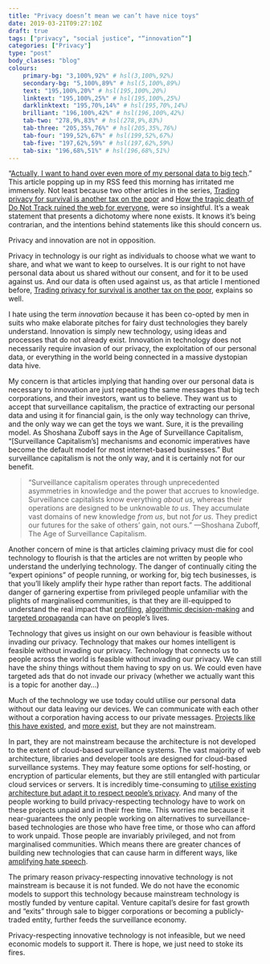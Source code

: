 ```yaml
---
title: "Privacy doesn’t mean we can’t have nice toys"
date: 2019-03-21T09:27:10Z
draft: true
tags: ["privacy", "social justice", "“innovation”"]
categories: ["Privacy"]
type: "post"
body_classes: "blog"
colours:
    primary-bg: "3,100%,92%" # hsl(3,100%,92%)
    secondary-bg: "5,100%,89%" # hsl(5,100%,89%)
    text: "195,100%,20%" # hsl(195,100%,20%)
    linktext: "195,100%,25%" # hsl(195,100%,25%)
    darklinktext: "195,70%,14%" # hsl(195,70%,14%)
    brilliant: "196,100%,42%" # hsl(196,100%,42%)
    tab-two: "278,9%,83%" # hsl(278,9%,83%)
    tab-three: "205,35%,76%" # hsl(205,35%,76%)
    tab-four: "199,52%,67%" # hsl(199,52%,67%)
    tab-five: "197,62%,59%" # hsl(197,62%,59%)
    tab-six: "196,68%,51%" # hsl(196,68%,51%)
---
```


“[Actually, I want to hand over even more of my personal data to big tech](https://www.fastcompany.com/90315789/actually-i-want-to-hand-over-even-more-of-my-data-to-big-tech).” This article popping up in my RSS feed this morning has irritated me immensely. Not least because two other articles in the series, [Trading privacy for survival is another tax on the poor](https://www.fastcompany.com/90317495/another-tax-on-the-poor-surrendering-privacy-for-survival) and [How the tragic death of Do Not Track ruined the web for everyone](https://www.fastcompany.com/90308068/how-the-tragic-death-of-do-not-track-ruined-the-web-for-everyone), were so insightful. It’s a weak statement that presents a dichotomy where none exists. It knows it’s being contrarian, and the intentions behind statements like this should concern us.<!--more-->

Privacy and innovation are not in opposition.

Privacy in technology is our right as individuals to choose what we want to share, and what we want to keep to ourselves. It is our right to not have personal data about us shared without our consent, and for it to be used against us. And our data is often used against us, as that article I mentioned before, [Trading privacy for survival is another tax on the poor](https://www.fastcompany.com/90317495/another-tax-on-the-poor-surrendering-privacy-for-survival), explains so well.

I hate using the term *innovation* because it has been co-opted by men in suits who make elaborate pitches for fairy dust technologies they barely understand. Innovation is simply new technology, using ideas and processes that do not already exist. Innovation in technology does not necessarily require invasion of our privacy, the exploitation of our personal data, or everything in the world being connected in a massive dystopian data hive.

My concern is that articles implying that handing over our personal data is necessary to innovation are just repeating the same messages that big tech corporations, and their investors, want us to believe. They want us to accept that surveillance capitalism, the practice of extracting our personal data and using it for financial gain, is the only way technology can thrive, and the only way we can get the toys we want. Sure, it is the prevailing model. As Shoshana Zuboff says in the Age of Surveillance Capitalism, “[Surveillance Capitalism’s] mechanisms and economic imperatives have become the default model for most internet-based businesses.” But surveillance capitalism is not the only way, and it is certainly not for our benefit.

> “Surveillance capitalism operates through unprecedented asymmetries in knowledge and the power that accrues to knowledge. Surveillance capitalists know everything *about us*, whereas their operations are designed to be unknowable *to us*. They accumulate vast domains of new knowledge *from us*, but not *for us*. They predict our futures for the sake of others’ gain, not ours.” —Shoshana Zuboff, The Age of Surveillance Capitalism.

Another concern of mine is that articles claiming privacy must die for cool technology to flourish is that the articles are not written by people who understand the underlying technology. The danger of continually citing the “expert opinions” of people running, or working for, big tech businesses, is that you’ll likely amplify their hype rather than report facts. The additional danger of garnering expertise from privileged people unfamiliar with the plights of marginalised communities, is that they are ill-equipped to understand the real impact that [profiling](https://www.nytimes.com/interactive/2018/12/10/business/location-data-privacy-apps.html), [algorithmic decision-making](https://www.vox.com/future-perfect/2019/3/5/18251924/self-driving-car-racial-bias-study-autonomous-vehicle-dark-skin) and [targeted propaganda](https://privacyinternational.org/press-release/2032/privacy-international-asks-major-uk-political-parties-commit-not-using-legal) can have on people’s lives.

Technology that gives us insight on our own behaviour is feasible without invading our privacy. Technology that makes our homes intelligent is feasible without invading our privacy. Technology that connects us to people across the world is feasible without invading our privacy. We can still have the shiny things without them having to spy on us. We could even have targeted ads that do not invade our privacy (whether we actually want this is a topic for another day…)

Much of the technology we use today could utilise our personal data without our data leaving our devices. We can communicate with each other without a corporation having access to our private messages. [Projects like this have existed](https://www.kickstarter.com/projects/edisonn/project-lima-a-one-way-internet-highway-by-0pii), and [more exist](https://cabal-club.github.io), but they are not mainstream. 

In part, they are not mainstream because the architecture is not developed to the extent of cloud-based surveillance systems. The vast majority of web architecture, libraries and developer tools are designed for cloud-based surveillance systems. They may feature some options for self-hosting, or encryption of particular elements, but they are still entangled with particular cloud services or servers. It is incredibly time-consuming to [utilise existing architecture but adapt it to respect people’s privacy](https://source.ind.ie/hypha/tools/acme-tls/activity). And many of the people working to build privacy-respecting technology have to work on these projects unpaid and in their free time. This worries me because it near-guarantees the only people working on alternatives to surveillance-based technologies are those who have free time, or those who can afford to work unpaid. Those people are invariably privileged, and not from marginalised communities. Which means there are greater chances of building new technologies that can cause harm in different ways, like [amplifying hate speech](https://alistapart.com/article/canary-in-a-coal-mine-how-tech-provides-platforms-for-hate).

The primary reason privacy-respecting innovative technology is not mainstream is because it is not funded. We do not have the economic models to support this technology because mainstream technology is mostly funded by venture capital. Venture capital’s desire for fast growth and “exits” through sale to bigger corporations or becoming a publicly-traded entity, further feeds the surveillance economy.

Privacy-respecting innovative technology is not infeasible, but we need economic models to support it. There is hope, we just need to stoke its fires.
